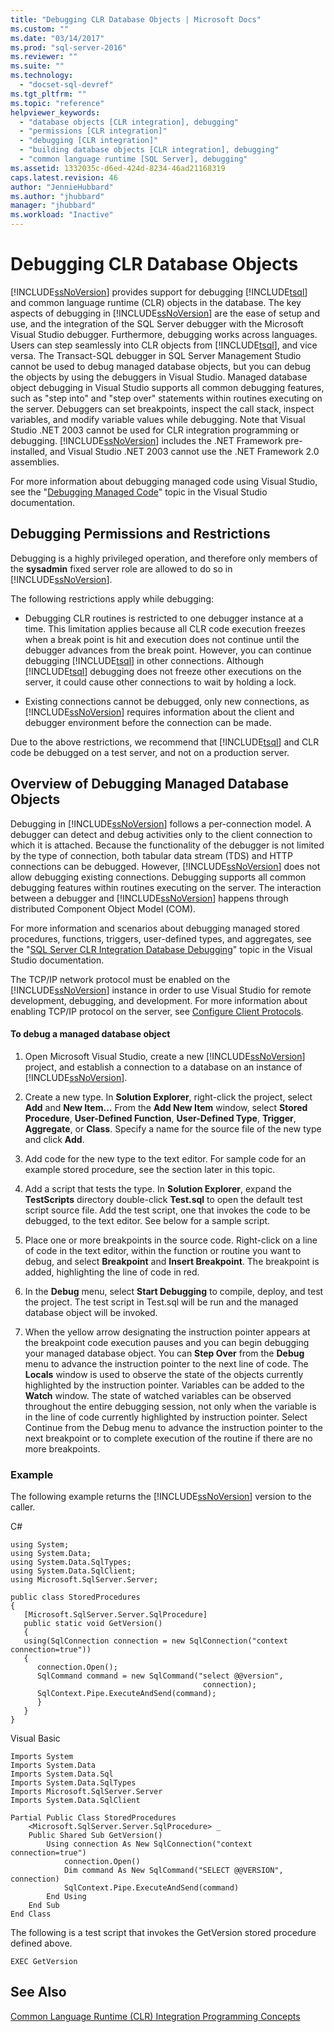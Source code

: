 ```yaml
---
title: "Debugging CLR Database Objects | Microsoft Docs"
ms.custom: ""
ms.date: "03/14/2017"
ms.prod: "sql-server-2016"
ms.reviewer: ""
ms.suite: ""
ms.technology: 
  - "docset-sql-devref"
ms.tgt_pltfrm: ""
ms.topic: "reference"
helpviewer_keywords: 
  - "database objects [CLR integration], debugging"
  - "permissions [CLR integration]"
  - "debugging [CLR integration]"
  - "building database objects [CLR integration], debugging"
  - "common language runtime [SQL Server], debugging"
ms.assetid: 1332035c-d6ed-424d-8234-46ad21168319
caps.latest.revision: 46
author: "JennieHubbard"
ms.author: "jhubbard"
manager: "jhubbard"
ms.workload: "Inactive"
---
```

# Debugging CLR Database Objects
  [!INCLUDE[ssNoVersion](../../includes/ssnoversion-md.md)] provides support for debugging [!INCLUDE[tsql](../../includes/tsql-md.md)] and common language runtime (CLR) objects in the database. The key aspects of debugging in [!INCLUDE[ssNoVersion](../../includes/ssnoversion-md.md)] are the ease of setup and use, and the integration of the SQL Server debugger with the Microsoft Visual Studio debugger. Furthermore, debugging works across languages. Users can step seamlessly into CLR objects from [!INCLUDE[tsql](../../includes/tsql-md.md)], and vice versa. The Transact-SQL debugger in SQL Server Management Studio cannot be used to debug managed database objects, but you can debug the objects by using the debuggers in Visual Studio. Managed database object debugging in Visual Studio supports all common debugging features, such as "step into" and "step over" statements within routines executing on the server. Debuggers can set breakpoints, inspect the call stack, inspect variables, and modify variable values while debugging. Note that Visual Studio .NET 2003 cannot be used for CLR integration programming or debugging. [!INCLUDE[ssNoVersion](../../includes/ssnoversion-md.md)] includes the .NET Framework pre-installed, and Visual Studio .NET 2003 cannot use the .NET Framework 2.0 assemblies.  
  
 For more information about debugging managed code using Visual Studio, see the "[Debugging Managed Code](http://go.microsoft.com/fwlink/?LinkId=120377)" topic in the Visual Studio documentation.  
  
## Debugging Permissions and Restrictions  
 Debugging is a highly privileged operation, and therefore only members of the **sysadmin** fixed server role are allowed to do so in [!INCLUDE[ssNoVersion](../../includes/ssnoversion-md.md)].  
  
 The following restrictions apply while debugging:  
  
-   Debugging CLR routines is restricted to one debugger instance at a time. This limitation applies because all CLR code execution freezes when a break point is hit and execution does not continue until the debugger advances from the break point. However, you can continue debugging [!INCLUDE[tsql](../../includes/tsql-md.md)] in other connections. Although [!INCLUDE[tsql](../../includes/tsql-md.md)] debugging does not freeze other executions on the server, it could cause other connections to wait by holding a lock.  
  
-   Existing connections cannot be debugged, only new connections, as [!INCLUDE[ssNoVersion](../../includes/ssnoversion-md.md)] requires information about the client and debugger environment before the connection can be made.  
  
 Due to the above restrictions, we recommend that [!INCLUDE[tsql](../../includes/tsql-md.md)] and CLR code be debugged on a test server, and not on a production server.  
  
## Overview of Debugging Managed Database Objects  
 Debugging in [!INCLUDE[ssNoVersion](../../includes/ssnoversion-md.md)] follows a per-connection model. A debugger can detect and debug activities only to the client connection to which it is attached. Because the functionality of the debugger is not limited by the type of connection, both tabular data stream (TDS) and HTTP connections can be debugged. However, [!INCLUDE[ssNoVersion](../../includes/ssnoversion-md.md)] does not allow debugging existing connections. Debugging supports all common debugging features within routines executing on the server. The interaction between a debugger and [!INCLUDE[ssNoVersion](../../includes/ssnoversion-md.md)] happens through distributed Component Object Model (COM).  
  
 For more information and scenarios about debugging managed stored procedures, functions, triggers, user-defined types, and aggregates, see the "[SQL Server CLR Integration Database Debugging](http://go.microsoft.com/fwlink/?LinkId=120378)" topic in the Visual Studio documentation.  
  
 The TCP/IP network protocol must be enabled on the [!INCLUDE[ssNoVersion](../../includes/ssnoversion-md.md)] instance in order to use Visual Studio for remote development, debugging, and development. For more information about enabling TCP/IP protocol on the server, see [Configure Client Protocols](../../database-engine/configure-windows/configure-client-protocols.md).  
  
#### To debug a managed database object  
  
1.  Open Microsoft Visual Studio, create a new [!INCLUDE[ssNoVersion](../../includes/ssnoversion-md.md)] project, and establish a connection to a database on an instance of [!INCLUDE[ssNoVersion](../../includes/ssnoversion-md.md)].  
  
2.  Create a new type. In **Solution Explorer**, right-click the project, select **Add** and **New Item…** From the **Add New Item** window, select **Stored Procedure**, **User-Defined Function**, **User-Defined Type**, **Trigger**, **Aggregate**, or **Class**. Specify a name for the source file of the new type and click **Add**.  
  
3.  Add code for the new type to the text editor. For sample code for an example stored procedure, see the section later in this topic.  
  
4.  Add a script that tests the type. In **Solution Explorer**, expand the **TestScripts** directory double-click **Test.sql** to open the default test script source file. Add the test script, one that invokes the code to be debugged, to the text editor. See below for a sample script.  
  
5.  Place one or more breakpoints in the source code. Right-click on a line of code in the text editor, within the function or routine you want to debug, and select **Breakpoint** and **Insert Breakpoint**. The breakpoint is added, highlighting the line of code in red.  
  
6.  In the **Debug** menu, select **Start Debugging** to compile, deploy, and test the project. The test script in Test.sql will be run and the managed database object will be invoked.  
  
7.  When the yellow arrow designating the instruction pointer appears at the breakpoint code execution pauses and you can begin debugging your managed database object. You can **Step Over** from the **Debug** menu to advance the instruction pointer to the next line of code. The **Locals** window is used to observe the state of the objects currently highlighted by the instruction pointer. Variables can be added to the **Watch** window. The state of watched variables can be observed throughout the entire debugging session, not only when the variable is in the line of code currently highlighted by instruction pointer. Select Continue from the Debug menu to advance the instruction pointer to the next breakpoint or to complete execution of the routine if there are no more breakpoints.  
  
### Example  
 The following example returns the [!INCLUDE[ssNoVersion](../../includes/ssnoversion-md.md)] version to the caller.  
  
 C#  
  
```  
using System;  
using System.Data;  
using System.Data.SqlTypes;  
using System.Data.SqlClient;  
using Microsoft.SqlServer.Server;   
  
public class StoredProcedures   
{  
   [Microsoft.SqlServer.Server.SqlProcedure]  
   public static void GetVersion()  
   {  
   using(SqlConnection connection = new SqlConnection("context connection=true"))   
   {  
      connection.Open();  
      SqlCommand command = new SqlCommand("select @@version",  
                                           connection);  
      SqlContext.Pipe.ExecuteAndSend(command);  
      }  
   }  
}  
```  
  
 Visual Basic  
  
```  
Imports System  
Imports System.Data  
Imports System.Data.Sql  
Imports System.Data.SqlTypes  
Imports Microsoft.SqlServer.Server  
Imports System.Data.SqlClient  
  
Partial Public Class StoredProcedures   
    <Microsoft.SqlServer.Server.SqlProcedure> _  
    Public Shared Sub GetVersion()  
        Using connection As New SqlConnection("context connection=true")  
            connection.Open()  
            Dim command As New SqlCommand("SELECT @@VERSION", connection)  
            SqlContext.Pipe.ExecuteAndSend(command)  
        End Using  
    End Sub  
End Class  
```  
  
 The following is a test script that invokes the GetVersion stored procedure defined above.  
  
```  
EXEC GetVersion  
```  
  
## See Also  
 [Common Language Runtime &#40;CLR&#41; Integration Programming Concepts](../../relational-databases/clr-integration/common-language-runtime-clr-integration-programming-concepts.md)  
  
  
